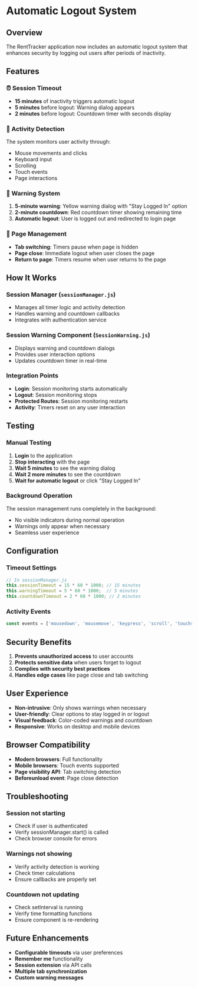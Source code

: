 # Automatic Logout System

## Overview

The RentTracker application now includes an automatic logout system that enhances security by logging out users after periods of inactivity.

## Features

### ⏰ Session Timeout
- **15 minutes** of inactivity triggers automatic logout
- **5 minutes** before logout: Warning dialog appears
- **2 minutes** before logout: Countdown timer with seconds display

### 🔄 Activity Detection
The system monitors user activity through:
- Mouse movements and clicks
- Keyboard input
- Scrolling
- Touch events
- Page interactions

### 🚨 Warning System
1. **5-minute warning**: Yellow warning dialog with "Stay Logged In" option
2. **2-minute countdown**: Red countdown timer showing remaining time
3. **Automatic logout**: User is logged out and redirected to login page

### 📱 Page Management
- **Tab switching**: Timers pause when page is hidden
- **Page close**: Immediate logout when user closes the page
- **Return to page**: Timers resume when user returns to the page

## How It Works

### Session Manager (`sessionManager.js`)
- Manages all timer logic and activity detection
- Handles warning and countdown callbacks
- Integrates with authentication service

### Session Warning Component (`SessionWarning.js`)
- Displays warning and countdown dialogs
- Provides user interaction options
- Updates countdown timer in real-time

### Integration Points
- **Login**: Session monitoring starts automatically
- **Logout**: Session monitoring stops
- **Protected Routes**: Session monitoring restarts
- **Activity**: Timers reset on any user interaction

## Testing

### Manual Testing
1. **Login** to the application
2. **Stop interacting** with the page
3. **Wait 5 minutes** to see the warning dialog
4. **Wait 2 more minutes** to see the countdown
5. **Wait for automatic logout** or click "Stay Logged In"

### Background Operation
The session management runs completely in the background:
- No visible indicators during normal operation
- Warnings only appear when necessary
- Seamless user experience

## Configuration

### Timeout Settings
```javascript
// In sessionManager.js
this.sessionTimeout = 15 * 60 * 1000; // 15 minutes
this.warningTimeout = 5 * 60 * 1000;  // 5 minutes
this.countdownTimeout = 2 * 60 * 1000; // 2 minutes
```

### Activity Events
```javascript
const events = ['mousedown', 'mousemove', 'keypress', 'scroll', 'touchstart', 'click'];
```

## Security Benefits

1. **Prevents unauthorized access** to user accounts
2. **Protects sensitive data** when users forget to logout
3. **Complies with security best practices**
4. **Handles edge cases** like page close and tab switching

## User Experience

- **Non-intrusive**: Only shows warnings when necessary
- **User-friendly**: Clear options to stay logged in or logout
- **Visual feedback**: Color-coded warnings and countdown
- **Responsive**: Works on desktop and mobile devices

## Browser Compatibility

- **Modern browsers**: Full functionality
- **Mobile browsers**: Touch events supported
- **Page visibility API**: Tab switching detection
- **Beforeunload event**: Page close detection

## Troubleshooting

### Session not starting
- Check if user is authenticated
- Verify sessionManager.start() is called
- Check browser console for errors

### Warnings not showing
- Verify activity detection is working
- Check timer calculations
- Ensure callbacks are properly set

### Countdown not updating
- Check setInterval is running
- Verify time formatting functions
- Ensure component is re-rendering

## Future Enhancements

- **Configurable timeouts** via user preferences
- **Remember me** functionality
- **Session extension** via API calls
- **Multiple tab synchronization**
- **Custom warning messages**
